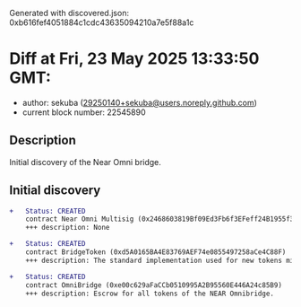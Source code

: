 Generated with discovered.json: 0xb616fef4051884c1cdc43635094210a7e5f88a1c

# Diff at Fri, 23 May 2025 13:33:50 GMT:

- author: sekuba (<29250140+sekuba@users.noreply.github.com>)
- current block number: 22545890

## Description

Initial discovery of the Near Omni bridge.

## Initial discovery

```diff
+   Status: CREATED
    contract Near Omni Multisig (0x2468603819Bf09Ed3Fb6f3EFeff24B1955f3CDE1)
    +++ description: None
```

```diff
+   Status: CREATED
    contract BridgeToken (0xd5A0165BA4E83769AEF74e0855497258aCe4C88F)
    +++ description: The standard implementation used for new tokens minted by the bridge.
```

```diff
+   Status: CREATED
    contract OmniBridge (0xe00c629aFaCCb0510995A2B95560E446A24c85B9)
    +++ description: Escrow for all tokens of the NEAR Omnibridge.
```
